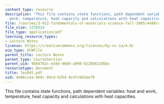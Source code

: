 ```yaml
---
content_type: resource
description: 'This file contains state functions, path dependent variables: heat and
  work, temperature, heat capacity and calculations with heat capacities.'
file: /courses/3-012-fundamentals-of-materials-science-fall-2005/4e66ccea9b9c9dcdb35d4c47cbb3ae78_lec04t.pdf
file_size: 1276324
file_type: application/pdf
learning_resource_types:
- Lecture Notes
license: https://creativecommons.org/licenses/by-nc-sa/4.0/
ocw_type: OCWFile
parent_title: Lecture Notes
parent_type: CourseSection
parent_uid: 9b84782c-e584-0689-a998-0228b6218bbc
resourcetype: Document
title: lec04t.pdf
uid: 4e66ccea-9b9c-9dcd-b35d-4c47cbb3ae78
---
```

This file contains state functions, path dependent variables: heat and work, temperature, heat capacity and calculations with heat capacities.